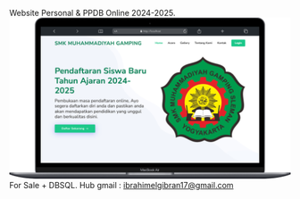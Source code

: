 Website Personal &amp; PPDB Online 2024-2025.
<img src="./assets/img/desktop.png"></img>
For Sale + DBSQL. Hub gmail : ibrahimelgibran17@gmail.com
